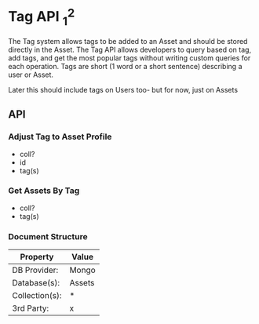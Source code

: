 # Tag API $_1^2$
The Tag system allows tags to be added to an Asset and should be stored directly in the Asset. The Tag API allows developers to query based on tag, add tags, and get the most popular tags without writing custom queries for each operation. Tags are short (1 word or a short sentence) describing a user or Asset. 

Later this should include tags on Users too- but for now, just on Assets

## API
### Adjust Tag to Asset Profile
* coll?
* id
* tag(s) 

### Get Assets By Tag
* coll?
* tag(s)

### Document Structure

| Property | Value |
|----------|-------|
| DB Provider: | Mongo |
| Database(s): | Assets |
| Collection(s): | * | 
| 3rd Party: | x |

